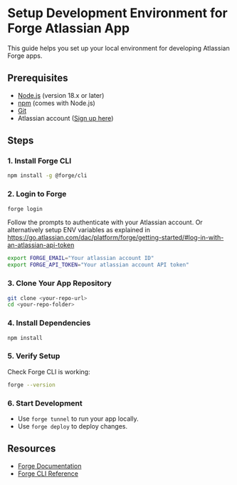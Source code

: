 # Setup Development Environment for Forge Atlassian App

This guide helps you set up your local environment for developing Atlassian Forge apps.

## Prerequisites

- [Node.js](https://nodejs.org/) (version 18.x or later)
- [npm](https://www.npmjs.com/) (comes with Node.js)
- [Git](https://git-scm.com/)
- Atlassian account ([Sign up here](https://id.atlassian.com/signup))

## Steps

### 1. Install Forge CLI

```bash
npm install -g @forge/cli
```

### 2. Login to Forge

```bash
forge login
```
Follow the prompts to authenticate with your Atlassian account. Or alternatively setup ENV variables as explained in https://go.atlassian.com/dac/platform/forge/getting-started/#log-in-with-an-atlassian-api-token

``` bash
export FORGE_EMAIL="Your atlassian account ID"
export FORGE_API_TOKEN="Your atlassian account API token"
```


### 3. Clone Your App Repository

```bash
git clone <your-repo-url>
cd <your-repo-folder>
```

### 4. Install Dependencies

```bash
npm install
```

### 5. Verify Setup

Check Forge CLI is working:

```bash
forge --version
```

### 6. Start Development

- Use `forge tunnel` to run your app locally.
- Use `forge deploy` to deploy changes.

## Resources

- [Forge Documentation](https://developer.atlassian.com/platform/forge/)
- [Forge CLI Reference](https://developer.atlassian.com/platform/forge/cli-reference/)
